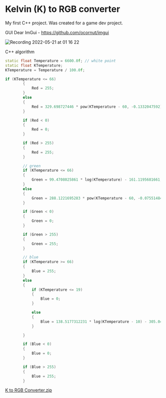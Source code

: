 # Kelvin (K) to RGB converter

My first C++ project. Was created for a game dev project.

GUI Dear ImGui - https://github.com/ocornut/imgui

![Recording 2022-05-21 at 01 16 22](https://user-images.githubusercontent.com/61665039/169626600-15d14df5-9999-4b2a-87aa-d3faa06fd9c8.gif)

C++ algorithm
```c++
static float Temperature = 6600.0f; // white point
static float KTemperature;
KTemperature = Temperature / 100.0f;

if (KTemperature <= 66)
        {
            Red = 255;
        }
        else
        {
            Red = 329.698727446 * pow(KTemperature - 60, -0.1332047592);
        }

        if (Red < 0)
        {
            Red = 0;
        }

        if (Red > 255)
        {
            Red = 255;
        }

        // green
        if (KTemperature <= 66)
        {
            Green = 99.4708025861 * log(KTemperature) - 161.1195681661;
        }
        else
        {
            Green = 288.1221695283 * pow(KTemperature - 60, -0.0755148492);
        }

        if (Green < 0)
        {
            Green = 0;
        }

        if (Green > 255)
        {
            Green = 255;
        }

        // blue
        if (KTemperature >= 66)
        {
            Blue = 255;
        }
        else
        {
            if (KTemperature <= 19)
            {
                Blue = 0;
            }

            else
            {
                Blue = 138.5177312231 * log(KTemperature - 10) - 305.0447927307;
            }

        }

        if (Blue < 0)
        {
            Blue = 0;
        }

        if (Blue > 255)
        {
            Blue = 255;
        }
```
  
[K to RGB Converter.zip](https://github.com/OdinMods/KtoRGB/files/8708343/K.to.RGB.Converter.zip)
